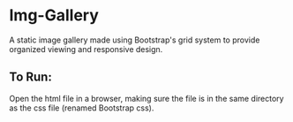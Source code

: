 # Img-Gallery
A static image gallery made using Bootstrap's grid system to provide organized viewing and responsive design. 


## To Run:
Open the html file in a browser, making sure the file is in the same directory as the css file (renamed Bootstrap css).
